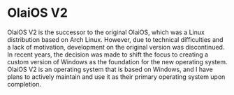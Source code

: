 # OlaiOS V2
OlaiOS V2 is the successor to the original OlaiOS, which was a Linux distribution based on Arch Linux. However, due to technical difficulties and a lack of motivation, development on the original version was discontinued. In recent years, the decision was made to shift the focus to creating a custom version of Windows as the foundation for the new operating system. OlaiOS V2 is an operating system that is based on Windows, and I have plans to actively maintain and use it as their primary operating system upon completion.
